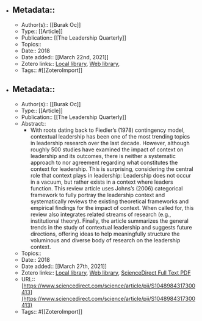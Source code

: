 - ## Metadata::
    - Author(s):: [[Burak Oc]]
    - Type:: [[Article]]
    - Publication:: [[The Leadership Quarterly]]
    - Topics:: 
    - Date:: 2018
    - Date added:: [[March 22nd, 2021]]
    - Zotero links:: [Local library](zotero://select/library/items/PPJNI4IT), [Web library](https://www.zotero.org/users/7147715/items/PPJNI4IT), 
    - Tags:: #[[ZoteroImport]]
- ## Metadata::
    - Author(s):: [[Burak Oc]]
    - Type:: [[Article]]
    - Publication:: [[The Leadership Quarterly]]
    - Abstract::
        - With roots dating back to Fiedler’s (1978) contingency model, contextual leadership has been one of the most trending topics in leadership research over the last decade. However, although roughly 500 studies have examined the impact of context on leadership and its outcomes, there is neither a systematic approach to nor agreement regarding what constitutes the context for leadership. This is surprising, considering the central role that context plays in leadership: Leadership does not occur in a vacuum, but rather exists in a context where leaders function. This review article uses Johns’s (2006) categorical framework to fully portray the leadership context and systematically reviews the existing theoretical frameworks and empirical findings for the impact of context. When called for, this review also integrates related streams of research (e.g., institutional theory). Finally, the article summarizes the general trends in the study of contextual leadership and suggests future directions, offering ideas to help meaningfully structure the voluminous and diverse body of research on the leadership context.
    - Topics:: 
    - Date:: 2018
    - Date added:: [[March 27th, 2021]]
    - Zotero links:: [Local library](zotero://select/library/items/XRUVKPBN), [Web library](https://www.zotero.org/users/7147715/items/XRUVKPBN), [ScienceDirect Full Text PDF](zotero://open-pdf/library/items/YHM8JA6X)
    - URL:: [https://www.sciencedirect.com/science/article/pii/S1048984317300413](https://www.sciencedirect.com/science/article/pii/S1048984317300413)
    - Tags:: #[[ZoteroImport]]
